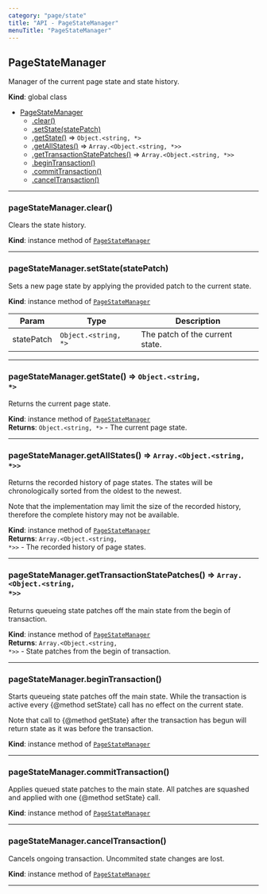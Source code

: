 ```yaml
---
category: "page/state"
title: "API - PageStateManager"
menuTitle: "PageStateManager"
---
```


## PageStateManager&nbsp;<a name="PageStateManager" href="https://github.com/seznam/ima/blob/v17.12.3/packages/core/src/page/state/PageStateManager.js#L4" target="_blank"><span class="icon"><i class="fas fa-external-link-alt fa-xs"></i></span></a>
Manager of the current page state and state history.

**Kind**: global class  

* [PageStateManager](#PageStateManager)
    * [.clear()](#PageStateManager+clear)
    * [.setState(statePatch)](#PageStateManager+setState)
    * [.getState()](#PageStateManager+getState) ⇒ <code>Object.&lt;string, \*&gt;</code>
    * [.getAllStates()](#PageStateManager+getAllStates) ⇒ <code>Array.&lt;Object.&lt;string, \*&gt;&gt;</code>
    * [.getTransactionStatePatches()](#PageStateManager+getTransactionStatePatches) ⇒ <code>Array.&lt;Object.&lt;string, \*&gt;&gt;</code>
    * [.beginTransaction()](#PageStateManager+beginTransaction)
    * [.commitTransaction()](#PageStateManager+commitTransaction)
    * [.cancelTransaction()](#PageStateManager+cancelTransaction)


* * *

### pageStateManager.clear()&nbsp;<a name="PageStateManager+clear" href="https://github.com/seznam/ima/blob/v17.12.3/packages/core/src/page/state/PageStateManager.js#L8" target="_blank"><span class="icon"><i class="fas fa-external-link-alt fa-xs"></i></span></a>
Clears the state history.

**Kind**: instance method of [<code>PageStateManager</code>](#PageStateManager)  

* * *

### pageStateManager.setState(statePatch)&nbsp;<a name="PageStateManager+setState" href="https://github.com/seznam/ima/blob/v17.12.3/packages/core/src/page/state/PageStateManager.js#L16" target="_blank"><span class="icon"><i class="fas fa-external-link-alt fa-xs"></i></span></a>
Sets a new page state by applying the provided patch to the current
state.

**Kind**: instance method of [<code>PageStateManager</code>](#PageStateManager)  

| Param | Type | Description |
| --- | --- | --- |
| statePatch | <code>Object.&lt;string, \*&gt;</code> | The patch of the current state. |


* * *

### pageStateManager.getState() ⇒ <code>Object.&lt;string, \*&gt;</code>&nbsp;<a name="PageStateManager+getState" href="https://github.com/seznam/ima/blob/v17.12.3/packages/core/src/page/state/PageStateManager.js#L23" target="_blank"><span class="icon"><i class="fas fa-external-link-alt fa-xs"></i></span></a>
Returns the current page state.

**Kind**: instance method of [<code>PageStateManager</code>](#PageStateManager)  
**Returns**: <code>Object.&lt;string, \*&gt;</code> - The current page state.  

* * *

### pageStateManager.getAllStates() ⇒ <code>Array.&lt;Object.&lt;string, \*&gt;&gt;</code>&nbsp;<a name="PageStateManager+getAllStates" href="https://github.com/seznam/ima/blob/v17.12.3/packages/core/src/page/state/PageStateManager.js#L34" target="_blank"><span class="icon"><i class="fas fa-external-link-alt fa-xs"></i></span></a>
Returns the recorded history of page states. The states will be
chronologically sorted from the oldest to the newest.

Note that the implementation may limit the size of the recorded history,
therefore the complete history may not be available.

**Kind**: instance method of [<code>PageStateManager</code>](#PageStateManager)  
**Returns**: <code>Array.&lt;Object.&lt;string, \*&gt;&gt;</code> - The recorded history of page states.  

* * *

### pageStateManager.getTransactionStatePatches() ⇒ <code>Array.&lt;Object.&lt;string, \*&gt;&gt;</code>&nbsp;<a name="PageStateManager+getTransactionStatePatches" href="https://github.com/seznam/ima/blob/v17.12.3/packages/core/src/page/state/PageStateManager.js#L41" target="_blank"><span class="icon"><i class="fas fa-external-link-alt fa-xs"></i></span></a>
Returns queueing state patches off the main state from the begin of transaction.

**Kind**: instance method of [<code>PageStateManager</code>](#PageStateManager)  
**Returns**: <code>Array.&lt;Object.&lt;string, \*&gt;&gt;</code> - State patches from the begin of transaction.  

* * *

### pageStateManager.beginTransaction()&nbsp;<a name="PageStateManager+beginTransaction" href="https://github.com/seznam/ima/blob/v17.12.3/packages/core/src/page/state/PageStateManager.js#L50" target="_blank"><span class="icon"><i class="fas fa-external-link-alt fa-xs"></i></span></a>
Starts queueing state patches off the main state. While the transaction
is active every {@method setState} call has no effect on the current state.

Note that call to {@method getState} after the transaction has begun will
return state as it was before the transaction.

**Kind**: instance method of [<code>PageStateManager</code>](#PageStateManager)  

* * *

### pageStateManager.commitTransaction()&nbsp;<a name="PageStateManager+commitTransaction" href="https://github.com/seznam/ima/blob/v17.12.3/packages/core/src/page/state/PageStateManager.js#L56" target="_blank"><span class="icon"><i class="fas fa-external-link-alt fa-xs"></i></span></a>
Applies queued state patches to the main state. All patches are squashed
and applied with one {@method setState} call.

**Kind**: instance method of [<code>PageStateManager</code>](#PageStateManager)  

* * *

### pageStateManager.cancelTransaction()&nbsp;<a name="PageStateManager+cancelTransaction" href="https://github.com/seznam/ima/blob/v17.12.3/packages/core/src/page/state/PageStateManager.js#L61" target="_blank"><span class="icon"><i class="fas fa-external-link-alt fa-xs"></i></span></a>
Cancels ongoing transaction. Uncommited state changes are lost.

**Kind**: instance method of [<code>PageStateManager</code>](#PageStateManager)  

* * *


